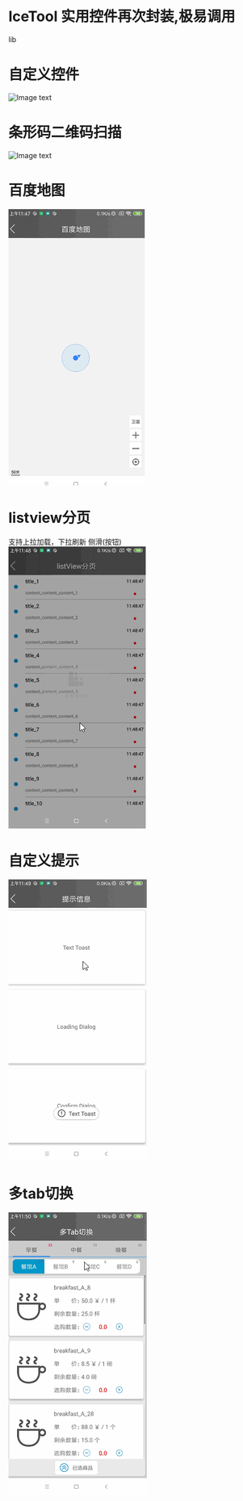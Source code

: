 # IceTool 实用控件再次封装,极易调用
lib

# 自定义控件
![Image text](https://raw.githubusercontent.com/han343626/img_fold/master/自定义控件.gif)

# 条形码二维码扫描
![Image text](https://raw.githubusercontent.com/han343626/img_fold/master/条形码二维码扫描.gif)

# 百度地图
![Image text](https://raw.githubusercontent.com/han343626/img_fold/master/百度地图.gif)

# listview分页  
支持上拉加载，下拉刷新 侧滑(按钮)  
![Image text](https://raw.githubusercontent.com/han343626/img_fold/master/listview分页.gif)

# 自定义提示
![Image text](https://raw.githubusercontent.com/han343626/img_fold/master/自定义提示.gif)

# 多tab切换
![Image text](https://raw.githubusercontent.com/han343626/img_fold/master/多tab切换.gif)
